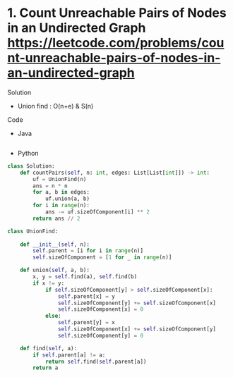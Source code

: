 # 1. Count Unreachable Pairs of Nodes in an Undirected Graph https://leetcode.com/problems/count-unreachable-pairs-of-nodes-in-an-undirected-graph

Solution

- Union find : O(n+e) & S(n)

Code

- Java

```java

```

- Python

```python
class Solution:
    def countPairs(self, n: int, edges: List[List[int]]) -> int:
        uf = UnionFind(n)
        ans = n * n
        for a, b in edges:
            uf.union(a, b)
        for i in range(n):
            ans -= uf.sizeOfComponent[i] ** 2
        return ans // 2

class UnionFind:
    
    def __init__(self, n):
        self.parent = [i for i in range(n)]
        self.sizeOfComponent = [1 for _ in range(n)]

    def union(self, a, b):
        x, y = self.find(a), self.find(b)
        if x != y:
            if self.sizeOfComponent[y] > self.sizeOfComponent[x]:
                self.parent[x] = y
                self.sizeOfComponent[y] += self.sizeOfComponent[x]
                self.sizeOfComponent[x] = 0
            else:
                self.parent[y] = x
                self.sizeOfComponent[x] += self.sizeOfComponent[y]
                self.sizeOfComponent[y] = 0

    def find(self, a):
        if self.parent[a] != a:
            return self.find(self.parent[a])
        return a
```
